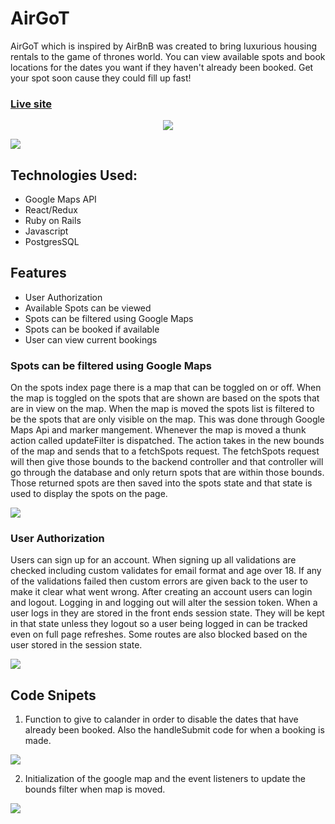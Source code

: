 <h1> AirGoT </h1>

AirGoT which is inspired by AirBnB was created to bring luxurious housing rentals to the game of thrones world. You can view available spots and book locations for the dates you want if they haven't already been booked. Get your spot soon cause they could fill up fast!


### <a href="https://airgot.herokuapp.com/"><p font-size='30px'>Live site</p></a>

<p align="center"><a href="https://airgot.herokuapp.com/"> <img src="https://airgot-dev.s3.amazonaws.com/images/logo.png"> </a></p>

<img src="https://airgot-dev.s3.amazonaws.com/screenSnaps/Screen+Shot+2019-12-20+at+10.38.57+AM.png">


## Technologies Used:
  * Google Maps API
  * React/Redux
  * Ruby on Rails
  * Javascript
  * PostgresSQL



## Features
  * User Authorization
  * Available Spots can be viewed
  * Spots can be filtered using Google Maps
  * Spots can be booked if available
  * User can view current bookings
  
  
### Spots can be filtered using Google Maps
  On the spots index page there is a map that can be toggled on or off. When the map is toggled on the spots that are shown are  based on the spots that are in view on the map. When the map is moved the spots list is filtered to be the spots that are  only visible on the map. This was done through Google Maps Api and marker mangement. Whenever the map is moved a thunk  action called updateFilter is dispatched. The action takes in the new bounds of the map and sends that to a fetchSpots     request. The fetchSpots request will then give those bounds to the backend controller and that controller will go through    the database and only return spots that are within those bounds. Those returned spots are then saved into the spots state    and that state is used to display the spots on the page.
  
 <img src="https://airgot-dev.s3.amazonaws.com/screenSnaps/Screen+Shot+2019-12-20+at+10.40.13+AM.png">

  
### User Authorization
  Users can sign up for an account. When signing up all validations are checked including custom validates for email format   and age over 18. If any of the validations failed then custom errors are given back to the user to make it clear what went   wrong. After creating an account users can login and logout. Logging in and logging out will alter the session token. When   a user logs in they are stored in the front ends session state. They will be kept in that state unless they logout so a     user being logged in can be tracked even on full page refreshes. Some routes are also blocked based on the user stored in   the session state.
  
  <img src="https://airgot-dev.s3.amazonaws.com/screenSnaps/Screen+Shot+2019-12-20+at+10.47.37+AM.png">
  
## Code Snipets


1. Function to give to calander in order to disable the dates that have already been booked. Also the handleSubmit code for when a booking is made.

<img src="https://airgot-dev.s3.amazonaws.com/screenSnaps/Screen+Shot+2019-12-20+at+11.00.42+AM.png">

2. Initialization of the google map and the event listeners to update the bounds filter when map is moved.

<img src="https://airgot-dev.s3.amazonaws.com/screenSnaps/Screen+Shot+2019-12-20+at+10.56.03+AM.png">

 
